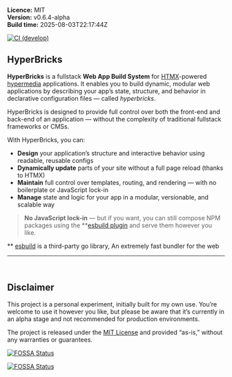 **Licence:** MIT  
**Version:** v0.6.4-alpha  
**Build time:** 2025-08-03T22:17:44Z

[![CI (develop)](https://github.com/hyperbricks/hyperbricks/actions/workflows/ci.yml/badge.svg?branch=develop)](https://github.com/hyperbricks/hyperbricks/actions/workflows/ci.yml)

## HyperBricks

**HyperBricks** is a fullstack **Web App Build System** for [HTMX](https://htmx.org/)-powered [hypermedia](https://hypermedia.systems/book/contents/) applications. It enables you to build dynamic, modular web applications by describing your app’s state, structure, and behavior in declarative configuration files — called *hyperbricks*.

HyperBricks is designed to provide full control over both the front-end and back-end of an application — without the complexity of traditional fullstack frameworks or CMSs.

With HyperBricks, you can:

* **Design** your application’s structure and interactive behavior using readable, reusable configs
* **Dynamically update** parts of your site without a full page reload (thanks to HTMX)
* **Maintain** full control over templates, routing, and rendering — with no boilerplate or JavaScript lock-in
* **Manage** state and logic for your app in a modular, versionable, and scalable way

> **No JavaScript lock-in** — but if you want, you can still compose NPM packages using the **[esbuild plugin](/plugins.html#esbuild) and serve them however you like.

** [esbuild](https://esbuild.github.io/) is a third-party go library,
An extremely fast bundler for the web

---

<br>

## Disclaimer

This project is a personal experiment, initially built for my own use. You’re welcome to use it however you like, but please be aware that it’s currently in an alpha stage and not recommended for production environments.

The project is released under the [MIT License](https://github.com/hyperbricks/hyperbricks/blob/main/LICENSE) and provided “as-is,” without any warranties or guarantees.

[![FOSSA Status](https://app.fossa.com/api/projects/git%2Bgithub.com%2Fhyperbricks%2Fhyperbricks.svg?type=shield&issueType=license)](https://app.fossa.com/projects/git%2Bgithub.com%2Fhyperbricks%2Fhyperbricks?ref=badge_shield&issueType=license)

[![FOSSA Status](https://app.fossa.com/api/projects/git%2Bgithub.com%2Fhyperbricks%2Fhyperbricks.svg?type=shield&issueType=security)](https://app.fossa.com/projects/git%2Bgithub.com%2Fhyperbricks%2Fhyperbricks?ref=badge_shield&issueType=security)